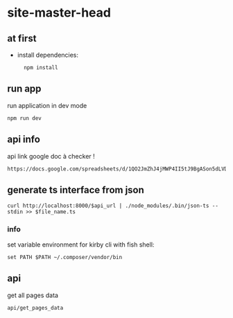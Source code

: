 # site-master-head

## at first

- install dependencies:

        npm install

## run app

run application in dev mode

    npm run dev
    
## api info

api link google doc à checker ! 
    
    https://docs.google.com/spreadsheets/d/1QO2JmZhJ4jMWP4II5tJ9BgASon5dLVDf2B82lmS3GJY/edit#gid=0
    
## generate ts interface from json

    curl http://localhost:8000/$api_url | ./node_modules/.bin/json-ts --stdin >> $file_name.ts
    
### info

set variable environment for kirby cli with fish shell:

```
set PATH $PATH ~/.composer/vendor/bin
```

## api

get all pages data

```
api/get_pages_data
```